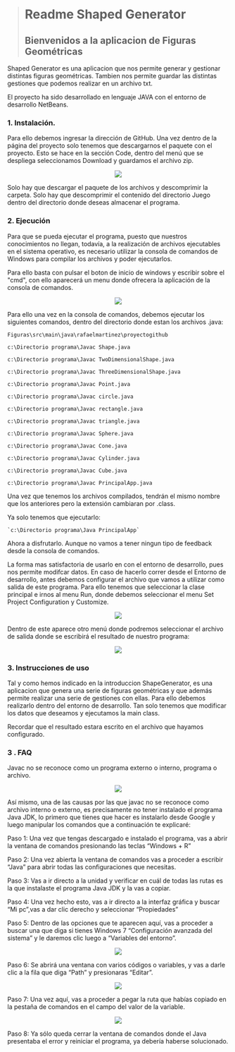 
># Readme Shaped Generator
>## Bienvenidos a la aplicacion de Figuras Geométricas    

Shaped Generator es una aplicacion que nos permite generar y gestionar distintas figuras geométricas. Tambien nos permite guardar las distintas gestiones que podemos realizar en un archivo txt.

El proyecto ha sido desarrollado en lenguaje JAVA con el entorno de desarrollo NetBeans.


### 1. Instalación.

 Para ello debemos ingresar la dirección de GitHub. Una vez dentro de la página del proyecto solo tenemos que descargarnos el paquete con el proyecto. Esto se hace en la sección Code, dentro del menú que se despliega seleccionamos Download y guardamos el archivo zip.

<p align ="center">
 <image src="Images/IconoJavaNetbeans.png"></image>
 </p>


Solo hay que descargar el paquete de los archivos y descomprimir la carpeta. Solo hay que descomprimir el contenido del directorio Juego dentro del directorio donde deseas almacenar el programa.

### 2. Ejecución

Para que se pueda ejecutar el programa, puesto que nuestros conocimientos no llegan, todavía, a la realización de archivos ejecutables en el sistema operativo, es necesario utilizar la consola de comandos de Windows para compilar los archivos y poder ejecutarlos.

Para ello basta con pulsar el boton de inicio de windows y escribir sobre el "cmd", con ello aparecerá un menu donde ofrecera la aplicación de la consola de comandos.

<p align ="center">
 <image src="Images/cmd.png"></image>
 </p>

Para ello una vez en la consola de comandos, debemos ejecutar los siguientes comandos, dentro del directorio donde estan los archivos .java: 

 `Figuras\src\main\java\rafaelmartinez\proyectogithub`

`c:\Directorio programa\Javac Shape.java`

`c:\Directorio programa\Javac TwoDimensionalShape.java`

`c:\Directorio programa\Javac ThreeDimensionalShape.java`

`c:\Directorio programa\Javac Point.java`

`c:\Directorio programa\Javac circle.java`

`c:\Directorio programa\Javac rectangle.java`

`c:\Directorio programa\Javac triangle.java`

`c:\Directorio programa\Javac Sphere.java`

`c:\Directorio programa\Javac Cone.java`

`c:\Directorio programa\Javac Cylinder.java`

`c:\Directorio programa\Javac Cube.java`

`c:\Directorio programa\Javac PrincipalApp.java`

Una vez que tenemos los archivos compilados, tendrán el mismo nombre que los anteriores pero la extensión cambiaran por .class.

Ya solo tenemos que ejecutarlo:

    `c:\Directorio programa\Java PrincipalApp`

Ahora a disfrutarlo. Aunque no vamos a tener ningun tipo de feedback desde la consola de comandos.

La forma mas satisfactoria de usarlo en con el entorno de desarrollo, pues nos permite modifcar datos. En caso de hacerlo correr desde el Entorno de desarrollo, antes debemos configurar el archivo que vamos a utilizar como salida de este programa.
Para ello tenemos que seleccionar la clase principal e irnos al menu Run, donde debemos seleccionar el menu Set Project Configuration y Customize.

<p align ="center">
 <image src="Images/SetProject.png"></image>
 </p>



Dentro de este aparece otro menú donde podremos seleccionar el archivo de salida donde se escribirá el resultado de nuestro programa:

<p align ="center">
 <image src="Images/SetProjectProperties.png"></image>
 </p>

### 3. Instrucciones de uso

Tal y como hemos indicado en la introduccion ShapeGenerator, es una aplicacion que genera una serie de figuras geométricas y que además permite realizar una serie de gestiones con ellas. 
Para ello debemos realizarlo dentro del entorno de desarrollo. Tan solo tenemos que modificar los datos que deseamos y ejecutamos la main class.

Recordar que el resultado estara escrito en el archivo que hayamos configurado.



### 3 . FAQ

Javac no se reconoce como un programa externo o interno, programa o archivo.

<p align ="center">
 <image src="Images/fallo.png"></image>
 </p>

 

Así mismo, una de las causas por las que javac no se reconoce como archivo interno o externo, es precisamente no tener instalado el programa Java JDK, lo primero que tienes que hacer es instalarlo desde Google y luego manipular los comandos que a continuación te explicaré:

 

Paso 1: Una vez que tengas descargado e instalado el programa, vas a abrir la ventana de comandos presionando las teclas “Windows + R”

 

Paso 2: Una vez abierta la ventana de comandos vas a proceder a escribir “Java” para abrir todas las configuraciones que necesitas.

 

Paso 3: Vas a ir directo a la unidad y verificar en cuál de todas las rutas es la que instalaste el programa Java JDK y la vas a copiar.

 

Paso 4: Una vez hecho esto, vas a ir directo a la interfaz gráfica y buscar “Mi pc”,vas a dar clic derecho y seleccionar “Propiedades”

 

Paso 5: Dentro de las opciones que te aparecen aquí, vas a proceder a buscar una que diga  si tienes Windows 7 “Configuración avanzada del sistema” y le daremos clic luego a “Variables del entorno”.

<p align ="center">
 <image src="Images/entornovariable.png"></image>
 </p>


Paso 6: Se abrirá una ventana con varios códigos o variables, y vas a darle clic a la fila que diga “Path” y presionaras “Editar”.

<p align ="center">
 <image src="Images/entornovariable2.png"></image>
 </p>
 

Paso 7: Una vez aquí, vas a proceder a pegar la ruta que habías copiado en la pestaña de comandos en el campo del valor de la variable.

<p align ="center">
 <image src="Images/path.png"></image>
 </p>

 

Paso 8: Ya sólo queda cerrar la ventana de comandos donde el Java presentaba el error y reiniciar el programa, ya debería haberse solucionado.






